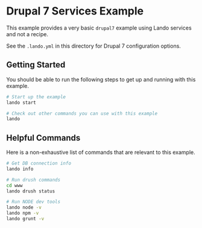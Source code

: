 Drupal 7 Services Example
=========================

This example provides a very basic `drupal7` example using Lando services and not a recipe.

See the `.lando.yml` in this directory for Drupal 7 configuration options.

Getting Started
---------------

You should be able to run the following steps to get up and running with this example.

```bash
# Start up the example
lando start

# Check out other commands you can use with this example
lando
```

Helpful Commands
----------------

Here is a non-exhaustive list of commands that are relevant to this example.

```bash
# Get DB connection info
lando info

# Run drush commands
cd www
lando drush status

# Run NODE dev tools
lando node -v
lando npm -v
lando grunt -v
```
